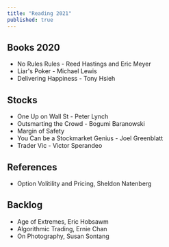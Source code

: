 ```yaml
---
title: "Reading 2021"
published: true
---
```


## Books 2020
* No Rules Rules - Reed Hastings and Eric Meyer
* Liar's Poker - Michael Lewis
* Delivering Happiness - Tony Hsieh 


## Stocks 
* One Up on Wall St - Peter Lynch 
* Outsmarting the Crowd - Bogumi Baranowski
* Margin of Safety 
* You Can be a Stockmarket Genius - Joel Greenblatt
* Trader Vic - Victor Sperandeo

## References 
* Option Volitility and Pricing, Sheldon Natenberg

## Backlog
* Age of Extremes, Eric Hobsawm
* Algorithmic Trading, Ernie Chan
* On Photography, Susan Sontang 

